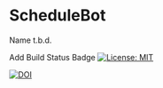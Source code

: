 # ScheduleBot
Name t.b.d.

Add Build Status Badge
[![License: MIT](https://img.shields.io/badge/License-MIT-yellow.svg)](https://opensource.org/licenses/MIT)

[![DOI](https://zenodo.org/badge/403393616.svg)](https://zenodo.org/badge/latestdoi/403393616)
